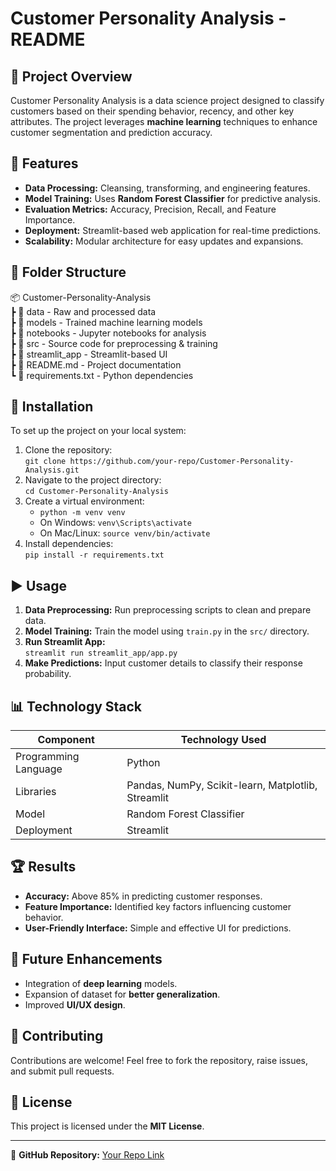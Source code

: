 # Customer Personality Analysis - README

## 📌 Project Overview
Customer Personality Analysis is a data science project designed to classify customers based on their spending behavior, recency, and other key attributes. The project leverages **machine learning** techniques to enhance customer segmentation and prediction accuracy.

## 🚀 Features
- **Data Processing:** Cleansing, transforming, and engineering features.
- **Model Training:** Uses **Random Forest Classifier** for predictive analysis.
- **Evaluation Metrics:** Accuracy, Precision, Recall, and Feature Importance.
- **Deployment:** Streamlit-based web application for real-time predictions.
- **Scalability:** Modular architecture for easy updates and expansions.

## 📁 Folder Structure
📦 Customer-Personality-Analysis  
 ┣ 📂 data - Raw and processed data  
 ┣ 📂 models - Trained machine learning models  
 ┣ 📂 notebooks - Jupyter notebooks for analysis  
 ┣ 📂 src - Source code for preprocessing & training  
 ┣ 📂 streamlit_app - Streamlit-based UI  
 ┣ 📜 README.md - Project documentation  
 ┗ 📜 requirements.txt - Python dependencies  

## 🔧 Installation
To set up the project on your local system:
1. Clone the repository:  
   `git clone https://github.com/your-repo/Customer-Personality-Analysis.git`
2. Navigate to the project directory:  
   `cd Customer-Personality-Analysis`
3. Create a virtual environment:
   - `python -m venv venv`
   - On Windows: `venv\Scripts\activate`
   - On Mac/Linux: `source venv/bin/activate`
4. Install dependencies:  
   `pip install -r requirements.txt`

## ▶️ Usage
1. **Data Preprocessing:** Run preprocessing scripts to clean and prepare data.
2. **Model Training:** Train the model using `train.py` in the `src/` directory.
3. **Run Streamlit App:**  
   `streamlit run streamlit_app/app.py`
4. **Make Predictions:** Input customer details to classify their response probability.

## 📊 Technology Stack
| Component              | Technology Used |
|------------------------|----------------|
| Programming Language  | Python |
| Libraries             | Pandas, NumPy, Scikit-learn, Matplotlib, Streamlit |
| Model                 | Random Forest Classifier |
| Deployment            | Streamlit|

## 🏆 Results
- **Accuracy:** Above 85% in predicting customer responses.
- **Feature Importance:** Identified key factors influencing customer behavior.
- **User-Friendly Interface:** Simple and effective UI for predictions.

## 🎯 Future Enhancements
- Integration of **deep learning** models.
- Expansion of dataset for **better generalization**.
- Improved **UI/UX design**.

## 🤝 Contributing
Contributions are welcome! Feel free to fork the repository, raise issues, and submit pull requests.

## 📜 License
This project is licensed under the **MIT License**.

---
🔗 **GitHub Repository:** [Your Repo Link](https://github.com/your-repo/Customer-Personality-Analysis)

